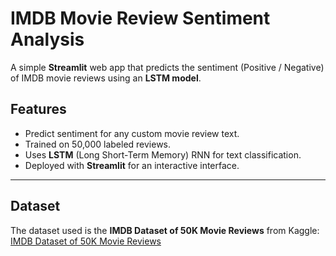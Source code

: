 # IMDB Movie Review Sentiment Analysis

A simple **Streamlit** web app that predicts the sentiment (Positive / Negative) of IMDB movie reviews using an **LSTM model**.

## Features
- Predict sentiment for any custom movie review text.
- Trained on 50,000 labeled reviews.
- Uses **LSTM** (Long Short-Term Memory) RNN for text classification.
- Deployed with **Streamlit** for an interactive interface.

---

## Dataset

The dataset used is the **IMDB Dataset of 50K Movie Reviews** from Kaggle:  
[IMDB Dataset of 50K Movie Reviews](https://www.kaggle.com/datasets/lakshmi25npathi/imdb-dataset-of-50k-movie-reviews)
